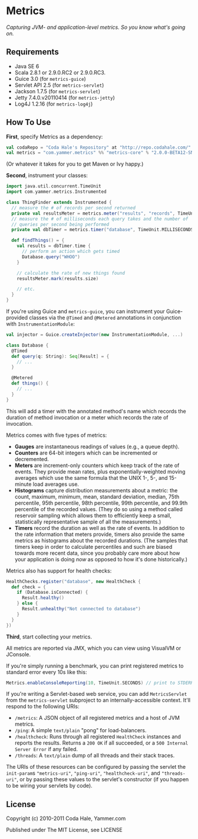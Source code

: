 Metrics
=======

*Capturing JVM- and application-level metrics. So you know what's going on.*

Requirements
------------

* Java SE 6
* Scala 2.8.1 or 2.9.0.RC2 or 2.9.0.RC3.
* Guice 3.0 (for `metrics-guice`)
* Servlet API 2.5 (for `metrics-servlet`)
* Jackson 1.7.5 (for `metrics-servlet`)
* Jetty 7.4.0.v20110414 (for `metrics-jetty`)
* Log4J 1.2.16 (for `metrics-log4j`)


How To Use
----------

**First**, specify Metrics as a dependency:

```scala
val codaRepo = "Coda Hale's Repository" at "http://repo.codahale.com/"
val metrics = "com.yammer.metrics" %% "metrics-core" % "2.0.0-BETA12-SNAPSHOT"
```

(Or whatever it takes for you to get Maven or Ivy happy.)

**Second**, instrument your classes:

```scala
import java.util.concurrent.TimeUnit
import com.yammer.metrics.Instrumented

class ThingFinder extends Instrumented {
  // measure the # of records per second returned
  private val resultsMeter = metrics.meter("results", "records", TimeUnit.SECONDS)
  // measure the # of milliseconds each query takes and the number of
  // queries per second being performed
  private val dbTimer = metrics.timer("database", TimeUnit.MILLISECONDS, TimeUnit.SECONDS)

  def findThings() = {
    val results = dbTimer.time {
      // perform an action which gets timed
      Database.query("WHOO")
    }

    // calculate the rate of new things found
    resultsMeter.mark(results.size)

    // etc.
  }
}
```

If you're using Guice and `metrics-guice`, you can instrument your
Guice-provided classes via the `@Timed` and `@Metered` annotations in
conjunction with `InstrumentationModule`:

```scala
val injector = Guice.createInjector(new InstrumentationModule, ...)

class Database {
  @Timed
  def query(q: String): Seq[Result] = {
    // ...
  }

  @Metered
  def things() {
    // ...
  }
}
```

This will add a timer with the annotated method's name which records the
duration of method invocation or a meter which records the rate of invocation.

Metrics comes with five types of metrics:

* **Gauges** are instantaneous readings of values (e.g., a queue depth).
* **Counters** are 64-bit integers which can be incremented or decremented.
* **Meters** are increment-only counters which keep track of the rate of events.
  They provide mean rates, plus exponentially-weighted moving averages which
  use the same formula that the UNIX 1-, 5-, and 15-minute load averages use.
* **Histograms** capture distribution measurements about a metric: the count,
  maximum, minimum, mean, standard deviation, median, 75th percentile, 95th
  percentile, 98th percentile, 99th percentile, and 99.9th percentile of the
  recorded values. (They do so using a method called reservoir sampling which
  allows them to efficiently keep a small, statistically representative sample
  of all the measurements.)
* **Timers** record the duration as well as the rate of events. In addition to
  the rate information that meters provide, timers also provide the same metrics
  as histograms about the recorded durations. (The samples that timers keep in
  order to calculate percentiles and such are biased towards more recent data,
  since you probably care more about how your application is doing *now* as
  opposed to how it's done historically.)

Metrics also has support for health checks:

```scala
HealthChecks.register("database", new HealthCheck {
  def check = {
    if (Database.isConnected) {
      Result.healthy()
    } else {
      Result.unhealthy("Not connected to database")
    }
  }
})
```

**Third**, start collecting your metrics.

All metrics are reported via JMX, which you can view using VisualVM or JConsole.

If you're simply running a benchmark, you can print registered metrics to 
standard error every 10s like this:

```scala
Metrics.enableConsoleReporting(10, TimeUnit.SECONDS) // print to STDERR every 10s
```

If you're writing a Servlet-based web service, you can add `MetricsServlet` from
the `metrics-servlet` subproject to an internally-accessible context. It'll
respond to the following URIs:
    
* `/metrics`: A JSON object of all registered metrics and a host of JVM metrics.
* `/ping`: A simple `text/plain` "pong" for load-balancers.
* `/healthcheck`: Runs through all registered `HealthCheck` instances and 
                  reports the results. Returns a `200 OK` if all succeeded, or a
                  `500 Internal Server Error` if any failed.
* `/threads`: A `text/plain` dump of all threads and their stack traces.

The URIs of these resources can be configured by passing the servlet the
`init-param`s `"metrics-uri"`, `"ping-uri"`, `"healthcheck-uri"`, and
`"threads-uri"`, or by passing these values to the servlet's constructor
(if you happen to be wiring your servlets by code).


License
-------

Copyright (c) 2010-2011 Coda Hale, Yammer.com

Published under The MIT License, see LICENSE

